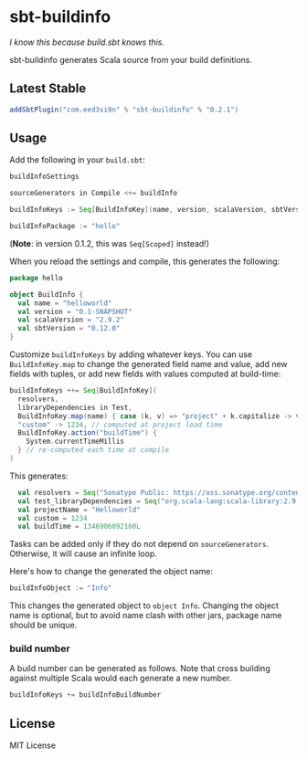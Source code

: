 sbt-buildinfo
=============

*I know this because build.sbt knows this.*

sbt-buildinfo generates Scala source from your build definitions.

Latest Stable
-------------

```scala
addSbtPlugin("com.eed3si9n" % "sbt-buildinfo" % "0.2.1")
```

Usage
-----

Add the following in your `build.sbt`:

```scala
buildInfoSettings

sourceGenerators in Compile <+= buildInfo

buildInfoKeys := Seq[BuildInfoKey](name, version, scalaVersion, sbtVersion)

buildInfoPackage := "hello"
```

(__Note__: in version 0.1.2, this was `Seq[Scoped]` instead!)

When you reload the settings and compile, this generates the following:

```scala
package hello

object BuildInfo {
  val name = "helloworld"
  val version = "0.1-SNAPSHOT"
  val scalaVersion = "2.9.2"
  val sbtVersion = "0.12.0"
}
```

Customize `buildInfoKeys` by adding whatever keys. You can use `BuildInfoKey.map` to change the generated field
name and value, add new fields with tuples, or add new fields with values computed at build-time:

```scala
buildInfoKeys ++= Seq[BuildInfoKey](
  resolvers,
  libraryDependencies in Test,
  BuildInfoKey.map(name) { case (k, v) => "project" + k.capitalize -> v.capitalize },
  "custom" -> 1234, // computed at project load time
  BuildInfoKey.action("buildTime") {
    System.currentTimeMillis
  } // re-computed each time at compile
)
```

This generates:

```scala
  val resolvers = Seq("Sonatype Public: https://oss.sonatype.org/content/groups/public")
  val test_libraryDependencies = Seq("org.scala-lang:scala-library:2.9.1", ...)
  val projectName = "Helloworld"
  val custom = 1234
  val buildTime = 1346906092160L
```

Tasks can be added only if they do not depend on `sourceGenerators`. Otherwise, it will cause an infinite loop.

Here's how to change the generated the object name:

```scala
buildInfoObject := "Info"
```

This changes the generated object to `object Info`. Changing the object name is optional, but to avoid name clash with other jars, package name should be unique.

### build number

A build number can be generated as follows. Note that cross building against multiple Scala would each generate a new number.

```scala
buildInfoKeys += buildInfoBuildNumber
```

License
-------

MIT License
